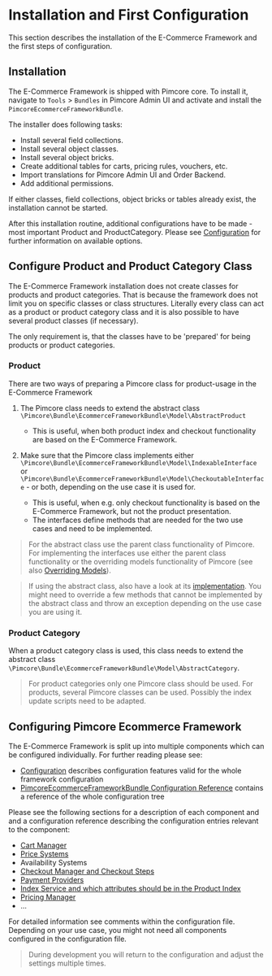 # Installation and First Configuration

This section describes the installation of the E-Commerce Framework and the first steps of configuration. 

## Installation

The E-Commerce Framework is shipped with Pimcore core. To install it, navigate to `Tools` > `Bundles` in Pimcore 
Admin UI and activate and install the `PimcoreEcommerceFrameworkBundle`. 

The installer does following tasks:  
- Install several field collections.
- Install several object classes. 
- Install several object bricks. 
- Create additional tables for carts, pricing rules, vouchers, etc. 
- Import translations for Pimcore Admin UI and Order Backend. 
- Add additional permissions. 

If either classes, field collections, object bricks or tables already exist, the installation cannot be started. 

After this installation routine, additional configurations have to be made - most important Product and ProductCategory.
Please see [Configuration](./04_Configuration) for further information on available options.


## Configure Product and Product Category Class
The E-Commerce Framework installation does not create classes for products and product categories. That is because the 
framework does not limit you on specific classes or class structures. Literally every class can act as a product or product 
category class and it is also possible to have several product classes (if necessary). 

The only requirement is, that the classes have to be 'prepared' for being products or product categories. 

### Product
There are two ways of preparing a Pimcore class for product-usage in the E-Commerce Framework

1. The Pimcore class needs to extend the abstract class `\Pimcore\Bundle\EcommerceFrameworkBundle\Model\AbstractProduct`
   * This is useful, when both product index and checkout functionality are based on the E-Commerce Framework.    
   
   
2. Make sure that the Pimcore class implements either `\Pimcore\Bundle\EcommerceFrameworkBundle\Model\IndexableInterface` or 
`\Pimcore\Bundle\EcommerceFrameworkBundle\Model\CheckoutableInterface` - or both, depending on the use case it is used for.
   * This is useful, when e.g. only checkout functionality is based on the E-Commerce Framework, but not the product 
   presentation. 
   * The interfaces define methods that are needed for the two use cases and need to be implemented. 

> For the abstract class use the parent class functionality of Pimcore. For implementing the interfaces use either 
the parent class functionality or the overriding models functionality of Pimcore 
(see also [Overriding Models](../20_Extending_Pimcore/03_Overriding_Models.md)).

> If using the abstract class, also have a look at its [implementation](https://github.com/pimcore/pimcore/blob/10.x/bundles/EcommerceFrameworkBundle/Model/AbstractProduct.php). 
You might need to override a few methods that cannot be implemented by the abstract class and throw an 
exception depending on the use case you are using it. 


### Product Category
When a product category class is used, this class needs to extend the abstract class 
`\Pimcore\Bundle\EcommerceFrameworkBundle\Model\AbstractCategory`. 

> For product categories only one Pimcore class should be used. For products, several Pimcore classes can be used. 
Possibly the index update scripts need to be adapted.


## Configuring Pimcore Ecommerce Framework

The E-Commerce Framework is split up into multiple components which can be configured individually. For further reading please see:

- [Configuration](./04_Configuration) describes configuration features valid for the whole framework configuration
- [PimcoreEcommerceFrameworkBundle Configuration Reference](./04_Configuration/01_PimcoreEcommerceFrameworkBundle_Configuration_Reference.md)
  contains a reference of the whole configuration tree
  
Please see the following sections for a description of each component and and a configuration reference describing
the configuration entries relevant to the component:

- [Cart Manager](./11_Cart_Manager.md)
- [Price Systems](./09_Working_with_Prices/README.md)
- Availability Systems
- [Checkout Manager and Checkout Steps](./13_Checkout_Manager/README.md)
- [Payment Providers](./15_Payment/README.md)
- [Index Service and which attributes should be in the Product Index](./05_Index_Service/README.md)
- [Pricing Manager](./09_Working_with_Prices/05_Pricing_Rules.md)
- ...

For detailed information see comments within the configuration file. Depending on your use case, you might not need 
all components configured in the configuration file. 

> During development you will return to the configuration and adjust the settings multiple times. 
